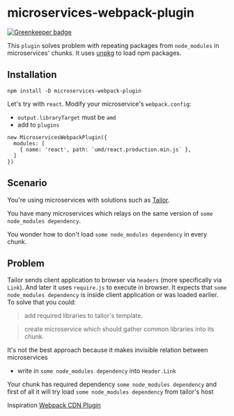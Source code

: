 # microservices-webpack-plugin

[![Greenkeeper badge](https://badges.greenkeeper.io/morriq/microservices-webpack-plugin.svg)](https://greenkeeper.io/)

This `plugin` solves problem with repeating packages from `node_modules` in microservices' chunks.
It uses [unpkg](https://unpkg.com) to load npm packages.

## Installation

`npm install -D microservices-webpack-plugin`

Let's try with `react`.
Modify your microservice's `webpack.config`:
- `output.libraryTarget` must be `amd`
- add to `plugins`
```
new MicroservicesWebpackPlugin({
  modules: [
    { name: 'react', path: `umd/react.production.min.js` },
  ]
})
```


## Scenario

You're using microservices with solutions such as [Tailor](https://github.com/zalando/tailor/).

You have many microservices which relays on the same version of `some node_modules dependency`.

You wonder how to don't load `some node_modules dependency` in every chunk.

## Problem

Tailor sends client application to browser via `headers` (more specifically via `Link`). And later it uses `require.js` to execute in browser.
It expects that `some node_modules dependency` is inside client application or was loaded earlier.
To solve that you could:

> add required libraries to tailor's template.

> create microservice which should gather common libraries into its chunk.

It's not the best approach because it makes invisible relation between microservices

- write in `some node_modules dependency` into `Header.Link`

Your chunk has required dependency `some node_modules dependency` and first of all it will try load `some node_modules dependency` from tailor's host

Inspiration [Webpack CDN Plugin](https://github.com/van-nguyen/webpack-cdn-plugin)
